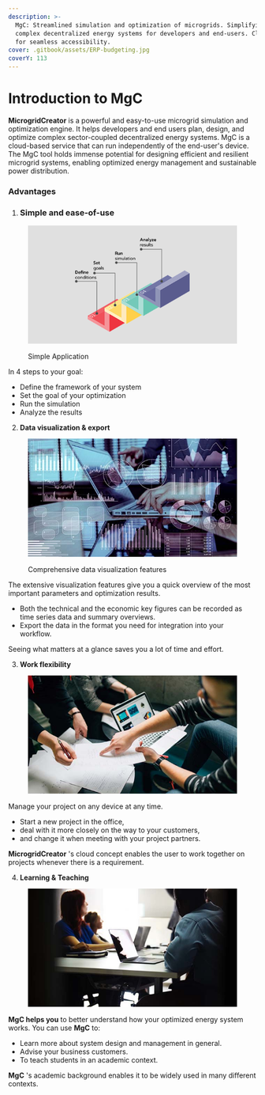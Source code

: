 ```yaml
---
description: >-
  MgC: Streamlined simulation and optimization of microgrids. Simplifying
  complex decentralized energy systems for developers and end-users. Cloud-based
  for seamless accessibility.
cover: .gitbook/assets/ERP-budgeting.jpg
coverY: 113
---
```


# Introduction to MgC

**MicrogridCreator** is a powerful and easy-to-use microgrid simulation and optimization engine. It helps developers and end users plan, design, and optimize complex sector-coupled decentralized energy systems. MgC is a cloud-based service that can run independently of the end-user's device. The MgC tool holds immense potential for designing efficient and resilient microgrid systems, enabling optimized energy management and sustainable power distribution.

### Advantages

1. ### Simple and ease-of-use

<figure><img src=".gitbook/assets/steps-normalized-light-grey.png" alt="" width="450"><figcaption><p>Simple Application</p></figcaption></figure>

In 4 steps to your goal:

* Define the framework of your system
* Set the goal of your optimization
* Run the simulation
* Analyze the results

2. **Data visualization & export**

<figure><img src=".gitbook/assets/data-visualization-normalized-1.jpg" alt="" width="450"><figcaption><p>Comprehensive data visualization features</p></figcaption></figure>

The extensive visualization features give you a quick overview of the most important parameters and optimization results.

* Both the technical and the economic key figures can be recorded as time series data and summary overviews.
* Export the data in the format you need for integration into your workflow.

Seeing what matters at a glance saves you a lot of time and effort.

3. **Work flexibility**

<figure><img src=".gitbook/assets/work-normalized-1.jpg" alt="" width="450"><figcaption></figcaption></figure>

Manage your project on any device at any time.

* Start a new project in the office,
* deal with it more closely on the way to your customers,
* and change it when meeting with your project partners.

**MicrogridCreator** 's cloud concept enables the user to work together on projects whenever there is a requirement.

4. **Learning & Teaching**

<figure><img src=".gitbook/assets/learning-normalized-1.jpg" alt=""><figcaption></figcaption></figure>

**MgC helps you** to better understand how your optimized energy system works. You can use **MgC** to:

* Learn more about system design and management in general.
* Advise your business customers.
* To teach students in an academic context.

**MgC** 's academic background enables it to be widely used in many different contexts.
